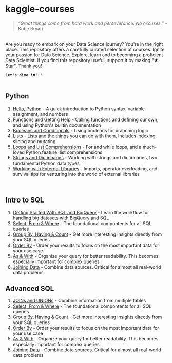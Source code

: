 # kaggle-courses
>*“Great things come from hard work and perseverance. No excuses.”* - Kobe Bryan<br />
<br />
Are you ready to embark on your Data Science journey? You're in the right place. This repository offers a carefully curated selection of courses. Ignite your passion for Data Science. Explore, learn and to becoming a proficient Data Scientist. If you find this repository useful, support it by making "★ Star". Thank you! <br />

**``` Let's dive in!!! ```**<br />
<br />

Python 
------------- 
1. [Hello, Python](Python/1.exercise-syntax-variables-and-numbers.ipynb) - A quick introduction to Python syntax, variable assignment, and numbers
2. [Functions and Getting Help](Python/2.exercise-functions-and-getting-help.ipynb) - Calling functions and defining our own, and using Python's builtin documentation
3. [Booleans and Conditionals](Python/3.exercise-booleans-and-conditionals.ipynb) - Using booleans for branching logic
4. [Lists](Python/4.exercise-lists.ipynb) - Lists and the things you can do with them. Includes indexing, slicing and mutating
5. [Loops and List Comprehensions](Python/5.exercise-loops-and-list-comprehensions.ipynb) - For and while loops, and a much-loved Python feature: list comprehensions
6. [Strings and Dictionaries](Python/6.exercise-strings-and-dictionaries.ipynb) - Working with strings and dictionaries, two fundamental Python data types
7. [Working with External Libraries](Python/7.exercise-working-with-external-libraries.ipynb) - Imports, operator overloading, and survival tips for venturing into the world of external libraries
<br />

Intro to SQL
------------- 
1. [Getting Started With SQL and BigQuery](IntroToSQL/1.exercise-getting-started-with-sql-and-bigquery.ipynb) - Learn the workflow for handling big datasets with BigQuery and SQL
2. [Select, From & Where](IntroToSQL/2.exercise-select-from-where.ipynb) - The foundational compontents for all SQL queries
3. [Group By, Having & Count](IntroToSQL/3.exercise-group-by-having-count.ipynb) - Get more interesting insights directly from your SQL queries
4. [Order By](IntroToSQL/4.exercise-order-by.ipynb) - Order your results to focus on the most important data for your use case
5. [As & With](IntroToSQL/5.exercise-as-with.ipynb) - Organize your query for better readability. This becomes especially important for complex queries
6. [Joining Data](IntroToSQL/6.exercise-joining-data.ipynb) - Combine data sources. Critical for almost all real-world data problems

Advanced SQL
------------- 
1. [JOINs and UNIONs](IntroToSQL/AdvancedSQL/1.exercise-joins-and-unions.ipynb) - Combine information from multiple tables
2. [Select, From & Where](IntroToSQL/2.exercise-select-from-where.ipynb) - The foundational compontents for all SQL queries
3. [Group By, Having & Count](IntroToSQL/3.exercise-group-by-having-count.ipynb) - Get more interesting insights directly from your SQL queries
4. [Order By](IntroToSQL/4.exercise-order-by.ipynb) - Order your results to focus on the most important data for your use case
5. [As & With](IntroToSQL/5.exercise-as-with.ipynb) - Organize your query for better readability. This becomes especially important for complex queries
6. [Joining Data](IntroToSQL/6.exercise-joining-data.ipynb) - Combine data sources. Critical for almost all real-world data problems
